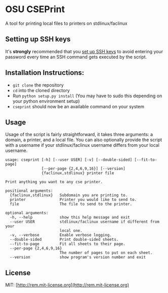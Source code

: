 # OSU CSEPrint
A tool for printing local files to printers on stdlinux/faclinux

## Setting up SSH keys
It's **strongly** recommended that you [set up SSH keys](https://www.digitalocean.com/community/tutorials/how-to-set-up-ssh-keys--2) to avoid entering your password every time an SSH command gets executed by the script.

## Installation Instructions:
* `git clone` the repository
* `cd` into the cloned directory
* Run `python setup.py install` (You may have to sudo this depending on your python environment setup)
* `cseprint` should now be an available command on your system

## Usage
Usage of the script is fairly straightforward, it takes three arguments: a domain, a printer, and a local file.  You can also optionally provide the script with a username if your stdlinux/faclinux username differs from your local username.
```
usage: cseprint [-h] [--user USER] [-v] [--double-sided] [--fit-to-page]
                [--per-page {2,4,6,9,16}] [--version]
                {faclinux,stdlinux} printer file

Print anything you want to any cse printer.

positional arguments:
  {faclinux,stdlinux}   Subdomain you are printing to.
  printer               Printer you would like to send to.
  file                  The file to send to the printer.

optional arguments:
  -h, --help            show this help message and exit
  --user USER           stdlinux/faclinux username if different from your
                        local one.
  -v, --verbose         Enable verbose logging.
  --double-sided        Print double-sided sheets.
  --fit-to-page         Fit all sheets to their page.
  --per-page {2,4,6,9,16}
                        The number of pages to put on each sheet.
  --version             show program's version number and exit
```

## License
MIT: [http://rem.mit-license.org](http://rem.mit-license.org)
